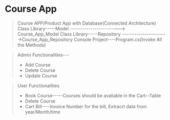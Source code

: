 # Course App

> Course APP/Product App with Database(Connected Architecture)
> Class Library-----Model ------------------------> Course_App_Model
> Class Library-----Repository ---------------------->Course_App_Repository
> Console Project----Program.cs(Invoke All the Methods)

> Admin Functionalities---
>* Add Course
>* Delete Course
>* Update Course

 

>User Functionalities
>* Book Course-----Courses should be avaliable in the Cart--Table
>* Delete Course
>* Cart Bill----Invoice Number for the bill, Extracrt data from year/Month/time
